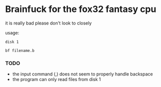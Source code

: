 # Brainfuck for the fox32 fantasy cpu

it is really bad please don't look to closely

usage:

```
disk 1

bf filename.b
```

### TODO
 - the input command (,) does not seem to properly handle backspace
 - the program can only read files from disk 1
